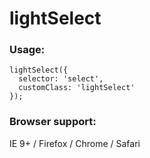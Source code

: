 # lightSelect

### Usage:
```
lightSelect({
  selector: 'select',
  customClass: 'lightSelect'
});
```

### Browser support:
IE 9+ / Firefox / Chrome  / Safari
